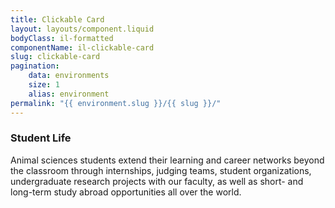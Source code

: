 ```yaml
---
title: Clickable Card
layout: layouts/component.liquid
bodyClass: il-formatted
componentName: il-clickable-card
slug: clickable-card
pagination:
    data: environments
    size: 1
    alias: environment
permalink: "{{ environment.slug }}/{{ slug }}/"
---
```

<div id="template-information">
<h3 slot="header">Student Life</h3>
    <p>Animal sciences students extend their learning and career networks beyond
    the classroom through internships, judging teams, student organizations, undergraduate research
    projects with our faculty, as well as short- and long-term study abroad opportunities all over the world. </p>
</div>




